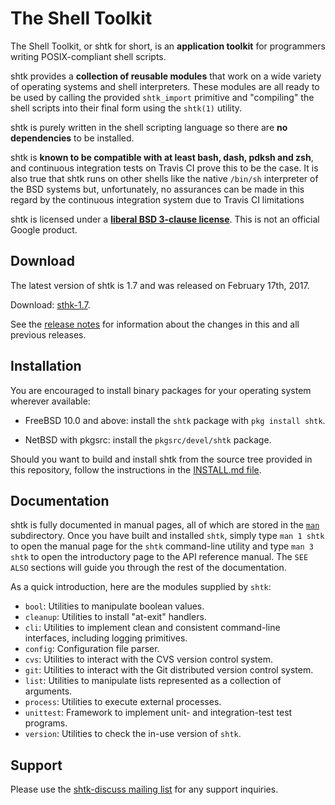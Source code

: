 The Shell Toolkit
=================

The Shell Toolkit, or shtk for short, is an **application toolkit**
for programmers writing POSIX-compliant shell scripts.

shtk provides a **collection of reusable modules** that work on a wide
variety of operating systems and shell interpreters.  These modules are all
ready to be used by calling the provided `shtk_import` primitive and
"compiling" the shell scripts into their final form using the `shtk(1)`
utility.

shtk is purely written in the shell scripting language so there are **no
dependencies** to be installed.

shtk is **known to be compatible with at least bash, dash, pdksh and zsh**,
and continuous integration tests on Travis CI prove this to be the case.
It is also true that shtk runs on other shells like the native `/bin/sh`
interpreter of the BSD systems but, unfortunately, no assurances can be
made in this regard by the continuous integration system due to Travis CI
limitations

shtk is licensed under a **[liberal BSD 3-clause license](LICENSE)**.  This
is not an official Google product.


Download
--------

The latest version of shtk is 1.7 and was released on February 17th, 2017.

Download: [sthk-1.7](../../releases/tag/shtk-1.7).

See the [release notes](NEWS.md) for information about the changes in this
and all previous releases.


Installation
------------

You are encouraged to install binary packages for your operating system
wherever available:

* FreeBSD 10.0 and above: install the `shtk` package with `pkg install
  shtk`.

* NetBSD with pkgsrc: install the `pkgsrc/devel/shtk` package.

Should you want to build and install shtk from the source tree provided in
this repository, follow the instructions in the
[INSTALL.md file](INSTALL.md).


Documentation
-------------

shtk is fully documented in manual pages, all of which are stored in the
[`man`](man) subdirectory.  Once you have built and installed `shtk`,
simply type `man 1 shtk` to open the manual page for the `shtk`
command-line utility and type `man 3 shtk` to open the introductory page to
the API reference manual.  The `SEE ALSO` sections will guide you through
the rest of the documentation.

As a quick introduction, here are the modules supplied by `shtk`:

* `bool`: Utilities to manipulate boolean values.
* `cleanup`: Utilities to install "at-exit" handlers.
* `cli`: Utilities to implement clean and consistent command-line
  interfaces, including logging primitives.
* `config`: Configuration file parser.
* `cvs`: Utilities to interact with the CVS version control system.
* `git`: Utilities to interact with the Git distributed version control system.
* `list`: Utilities to manipulate lists represented as a collection of
  arguments.
* `process`: Utilities to execute external processes.
* `unittest`: Framework to implement unit- and integration-test test
  programs.
* `version`: Utilities to check the in-use version of `shtk`.


Support
-------

Please use the
[shtk-discuss mailing list](https://groups.google.com/forum/#!forum/shtk-discuss)
for any support inquiries.
